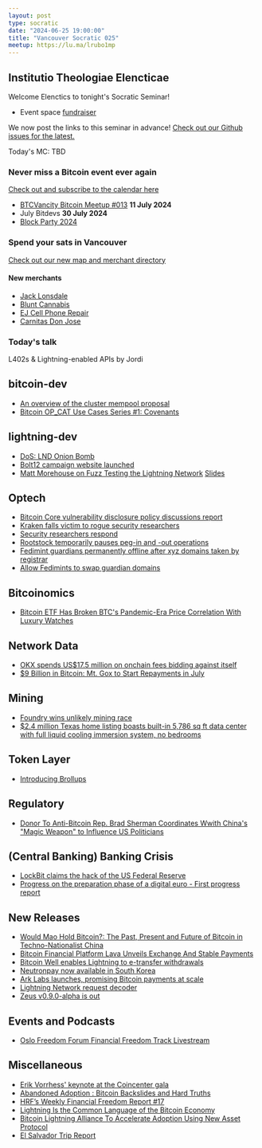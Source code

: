 ```yaml
---
layout: post
type: socratic
date: "2024-06-25 19:00:00"
title: "Vancouver Socratic 025"
meetup: https://lu.ma/lrubo1mp
---
```


## Institutio Theologiae Elencticae

Welcome Elenctics to tonight's Socratic Seminar!

- Event space [fundraiser](https://we.encrypt.cash/apps/4Y1Hhqeq7RLeC642y9QghRCFKv5R/crowdfund)

We now post the links to this seminar in advance! [Check out our Github issues for the latest.](https://github.com/VancouverBitdevs/VancouverBitdevs.github.io/issues)

Today's MC: TBD

### Never miss a Bitcoin event ever again

[Check out and subscribe to the calendar here](/calendar)

- [BTCVancity Bitcoin Meetup #013](https://www.meetup.com/btc_vancity/events/301682667) **11 July 2024**
- July Bitdevs **30 July 2024**
- [Block Party 2024](https://www.meetup.com/btc_vancity/events/301210214/)

### Spend your sats in Vancouver

[Check out our new map and merchant directory](/map)

#### New merchants

- [Jack Lonsdale](https://jacklonsdales.ca/)
- [Blunt Cannabis](https://www.bluntcannabis.ca/)
- [EJ Cell Phone Repair](https://ejrepair.com/)
- [Carnitas Don Jose](https://www.donjosecarnitas.ca/)

<!-- ### Today's talk -->

### Today's talk

L402s & Lightning-enabled APIs by Jordi

## bitcoin-dev

- [An overview of the cluster mempool proposal](https://delvingbitcoin.org/t/an-overview-of-the-cluster-mempool-proposal/393)
- [Bitcoin OP_CAT Use Cases Series #1: Covenants](https://scryptplatform.medium.com/trustless-ordinal-sales-using-op-cat-enabled-covenants-on-bitcoin-0318052f02b2)

## lightning-dev

- [DoS: LND Onion Bomb](https://morehouse.github.io/lightning/lnd-onion-bomb/)
- [Bolt12 campaign website launched](https://bolt12.org/)
- [Matt Morehouse on Fuzz Testing the Lightning Network](https://brink.dev/blog/2024/06/25/eng-call-fuzz-testing-lightning/)
[Slides](https://brink.dev/assets/files/2024-06-25-eng-fuzzing_ln.pdf)

## Optech

- [Bitcoin Core vulnerability disclosure policy discussions report](https://gist.github.com/darosior/eb71638f20968f0dc896c4261a127be6)
- [Kraken falls victim to rogue security researchers](https://x.com/c7five/status/1803403565865771370)
- [Security researchers respond](https://x.com/CertiK/status/1803450205389402215)
- [Rootstock temporarily pauses peg-in and -out operations](https://x.com/rootstock_io/status/1805608201825444239)
- [Fedimint guardians permanently offline after xyz domains taken by registrar](https://damus.io/nevent1qqs07vzaf20nkacc3qp0j2hjzjyynfynf9q9qpa9d23uf7n7prt2cdqpzamhxue69uhkyarr945hgctvd9sjummwd35kuegpz3mhxue69uhhyetvv9ujuerpd46hxtnfduq3qamnwvaz7tmwdaehgu3wwa5kuegpr9mhxue69uhkummnw3ezuargv4ekzmt9vdshgtnfduxvsg0d)
- [Allow Fedimints to swap guardian domains](https://github.com/fedimint/fedimint/issues/5482/)

## Bitcoinomics

- [Bitcoin ETF Has Broken BTC's Pandemic-Era Price Correlation With Luxury Watches](https://www.coindesk.com/markets/2024/01/30/bitcoin-etf-has-broken-btcs-pandemic-era-price-correlation-with-luxury-watches/)

## Network Data

- [OKX spends US$17.5 million on onchain fees bidding against itself](https://x.com/mononautical/status/1799442627030339794)
- [$9 Billion in Bitcoin: Mt. Gox to Start Repayments in July](https://bitcoinmagazine.com/business/mt-gox-to-start-bitcoin-repayments-in-july)

## Mining

- [Foundry wins unlikely mining race](https://x.com/0xb10c/status/1803082081385246738)
- [$2.4 million Texas home listing boasts built-in 5,786 sq ft data center with full liquid cooling immersion system, no bedrooms](https://www.tomshardware.com/pc-components/liquid-cooling/dollar24-million-texas-home-listing-boasts-full-liquid-cooling-immersion-system-and-5786-sq-ft-data-center-built-in)

## Token Layer

- [Introducing Brollups](https://brqgoo.medium.com/introducing-brollups-18ec4081f6e7)

## Regulatory

- [Donor To Anti-Bitcoin Rep. Brad Sherman Coordinates Wwith China's "Magic Weapon" to Influence US Politicians](https://bitcoinmagazine.com/culture/a-large-donor-to-anti-bitcoin-rep-brad-sherman-coordinates-with-chinas-magic-weapon-to-influence-us-politicians-including-president-biden-and-vice-president-harris-)

## (Central Banking) Banking Crisis

- [LockBit claims the hack of the US Federal Reserve](https://securityaffairs.com/164873/cyber-crime/lockbit-claims-hacked-us-federal-reserve.html)
- [Progress on the preparation phase of a digital euro - First progress report](https://www.ecb.europa.eu/euro/digital_euro/progress/html/ecb.deprp202406.en.html)

## New Releases

- [Would Mao Hold Bitcoin?: The Past, Present and Future of Bitcoin in Techno-Nationalist China](https://www.amazon.com/Would-Mao-Hold-Bitcoin-Techno-Nationalist/dp/B0D7672L8X/)
- [Bitcoin Financial Platform Lava Unveils Exchange And Stable Payments](https://bitcoinmagazine.com/business/bitcoin-financial-platform-lava-unveils-exchange-and-stable-payments-)
- [Bitcoin Well enables Lightning to e-transfer withdrawals](https://x.com/thebitcoinwell/status/1795438199332024473)
- [Neutronpay now available in South Korea](https://x.com/NeutronpayApp/status/1797635294726181235)
- [Ark Labs launches, promising Bitcoin payments at scale](https://arklabs.to/)
- [Lightning Network request decoder](https://amboss.space/)
- [Zeus v0.9.0-alpha is out](https://x.com/ZeusLN/status/1800129738993963034)

## Events and Podcasts

- [Oslo Freedom Forum Financial Freedom Track Livestream](https://www.youtube.com/watch?v=LMeNe1tBsr4)

## Miscellaneous

- [Erik Vorrhess' keynote at the Coincenter gala](https://x.com/ErikVoorhees/status/1798002518016110764)
- [Abandoned Adoption : Bitcoin Backslides and Hard Truths](https://livingonbitcoin.substack.com/p/abandoned-adoption-bitcoin-backslides)
- [HRF’s Weekly Financial Freedom Report #17](https://hrf.org/hrfs-weekly-financial-freedom-report-17/)
- [Lightning Is the Common Language of the Bitcoin Economy](https://medium.com/breez-technology/lightning-is-the-common-language-of-the-bitcoin-economy-eb8515341c11)
- [Bitcoin Lightning Alliance To Accelerate Adoption Using New Asset Protocol](https://bitcoinmagazine.com/technical/bitcoin-lightning-alliance-to-accelerate-adoption-using-new-asset-protocol)
- [El Salvador Trip Report](https://stacker.news/items/559273)

